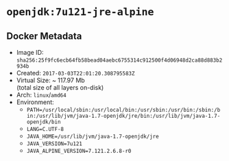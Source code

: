 # `openjdk:7u121-jre-alpine`

## Docker Metadata

- Image ID: `sha256:25f9fc6ecb64fb58bead04aebc6755314c912500f4d06948d2ca88d883b2934b`
- Created: `2017-03-03T22:01:20.308795583Z`
- Virtual Size: ~ 117.97 Mb  
  (total size of all layers on-disk)
- Arch: `linux`/`amd64`
- Environment:
  - `PATH=/usr/local/sbin:/usr/local/bin:/usr/sbin:/usr/bin:/sbin:/bin:/usr/lib/jvm/java-1.7-openjdk/jre/bin:/usr/lib/jvm/java-1.7-openjdk/bin`
  - `LANG=C.UTF-8`
  - `JAVA_HOME=/usr/lib/jvm/java-1.7-openjdk/jre`
  - `JAVA_VERSION=7u121`
  - `JAVA_ALPINE_VERSION=7.121.2.6.8-r0`
